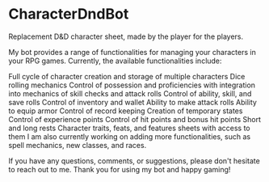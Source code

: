 # CharacterDndBot
Replacement D&amp;D character sheet, made by the player for the players.

My bot provides a range of functionalities for managing your characters in your RPG games. Currently, the available functionalities include:

Full cycle of character creation and storage of multiple characters
Dice rolling mechanics
Control of possession and proficiencies with integration into mechanics of skill checks and attack rolls
Control of ability, skill, and save rolls
Control of inventory and wallet
Ability to make attack rolls
Ability to equip armor
Control of record keeping
Creation of temporary states
Control of experience points
Control of hit points and bonus hit points
Short and long rests
Character traits, feats, and features sheets with access to them
I am also currently working on adding more functionalities, such as spell mechanics, new classes, and races.

If you have any questions, comments, or suggestions, please don't hesitate to reach out to me. Thank you for using my bot and happy gaming!
